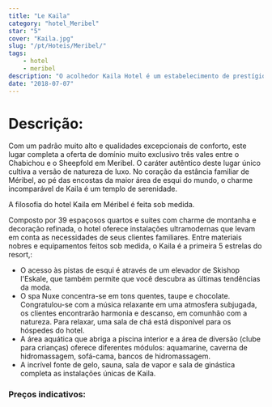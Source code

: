 ```yaml
---
title: "Le Kaila"
category: "hotel_Meribel"
star: "5"
cover: "Kaila.jpg"
slug: "/pt/Hoteis/Meribel/"
tags:
    - hotel
    - meribel
description: "O acolhedor Kaila Hotel é um estabelecimento de prestígio localizado nos Alpes franceses em Meribel, Savoie, que abriu suas portas em dezembro de 2012. Oferecendo um estilo de vida único e forjado por 50 anos de know-how, a família Dallery faz deste hotel , um lugar mágico."
date: "2018-07-07"
--- 
```

 
 
# Descrição:
Com um padrão muito alto e qualidades excepcionais de conforto, este lugar completa a oferta de domínio muito exclusivo três vales entre o Chabichou e o Sheepfold em Meribel.
O caráter autêntico deste lugar único cultiva a versão de natureza de luxo. No coração da estância familiar de Méribel, ao pé das encostas da maior área de esqui do mundo, o charme incomparável de Kaila é um templo de serenidade.

A filosofia do hotel Kaila em Méribel é feita sob medida.

Composto por 39 espaçosos quartos e suites com charme de montanha e decoração refinada, o hotel oferece instalações ultramodernas que levam em conta as necessidades de seus clientes familiares.
Entre materiais nobres e equipamentos feitos sob medida, o Kaila é a primeira 5 estrelas do resort,:
- O acesso às pistas de esqui é através de um elevador de Skishop l'Eskale, que também permite que você descubra as últimas tendências da moda.
- O spa Nuxe concentra-se em tons quentes, taupe e chocolate. Congratulou-se com a música relaxante em uma atmosfera subjugada, os clientes encontrarão harmonia e descanso, em comunhão com a natureza. Para relaxar, uma sala de chá está disponível para os hóspedes do hotel.
- A área aquática que abriga a piscina interior e a área de diversão (clube para crianças) oferece diferentes módulos: aquamarine, caverna de hidromassagem, sofá-cama, bancos de hidromassagem.
- A incrível fonte de gelo, sauna, sala de vapor e sala de ginástica completa as instalações únicas de Kaila.

### Preços indicativos: